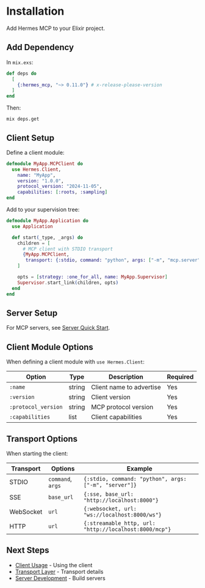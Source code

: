 # Installation

Add Hermes MCP to your Elixir project.

## Add Dependency

In `mix.exs`:

```elixir
def deps do
  [
    {:hermes_mcp, "~> 0.11.0"} # x-release-please-version
  ]
end
```

Then:

```shell
mix deps.get
```

## Client Setup

Define a client module:

```elixir
defmodule MyApp.MCPClient do
  use Hermes.Client,
    name: "MyApp",
    version: "1.0.0",
    protocol_version: "2024-11-05",
    capabilities: [:roots, :sampling]
end
```

Add to your supervision tree:

```elixir
defmodule MyApp.Application do
  use Application

  def start(_type, _args) do
    children = [
      # MCP client with STDIO transport
      {MyApp.MCPClient, 
       transport: {:stdio, command: "python", args: ["-m", "mcp.server", "my_server.py"]}}
    ]

    opts = [strategy: :one_for_all, name: MyApp.Supervisor]
    Supervisor.start_link(children, opts)
  end
end
```

## Server Setup

For MCP servers, see [Server Quick Start](server_quickstart.md).

## Client Module Options

When defining a client module with `use Hermes.Client`:

| Option | Type | Description | Required |
|--------|------|-------------|----------|
| `:name` | string | Client name to advertise | Yes |
| `:version` | string | Client version | Yes |
| `:protocol_version` | string | MCP protocol version | Yes |
| `:capabilities` | list | Client capabilities | Yes |

## Transport Options

When starting the client:

| Transport | Options | Example |
|-----------|---------|----------|
| STDIO | `command`, `args` | `{:stdio, command: "python", args: ["-m", "server"]}` |
| SSE | `base_url` | `{:sse, base_url: "http://localhost:8000"}` |
| WebSocket | `url` | `{:websocket, url: "ws://localhost:8000/ws"}` |
| HTTP | `url` | `{:streamable_http, url: "http://localhost:8000/mcp"}` |

## Next Steps

- [Client Usage](client_usage.md) - Using the client
- [Transport Layer](transport.md) - Transport details
- [Server Development](server_quickstart.md) - Build servers
